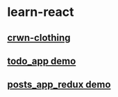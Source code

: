 # learn-react

## [crwn-clothing](https://crwn-clothing-fcab51.netlify.app)

## [todo_app demo](https://objective-leavitt-93e642.netlify.app)

## [posts_app_redux demo](https://vigorous-bose-9af617.netlify.app)
